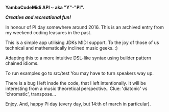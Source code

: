 **YambaCodeMidi API ~ aka "Y"-"PI".**

***Creative and recreational fun!***

In honour of PI day somewhere around 2016. 
This is an archived entry from my weekend coding leasures in the past. 

This is a simple app utilising JDKs MIDI support.
To the joy of those of us technical and mathematically inclined music geeks. :)

Adapting this to a more intuitive DSL-like
syntax using builder pattern chained idioms.

To run examples go to src/test
You may have to turn speakers way up.

There is a bug I left insde the code,
that I left intentionally.
It will be interesting from a music theoretical perspective..
Clue: 'diatonic' vs 'chromatic', transpose...

Enjoy.
And, happy Pi day (every day, but 14:th of march in particular).


